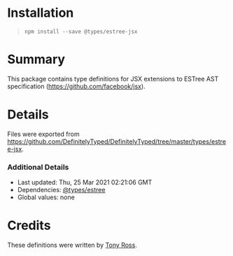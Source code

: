 # Installation
> `npm install --save @types/estree-jsx`

# Summary
This package contains type definitions for JSX extensions to ESTree AST specification (https://github.com/facebook/jsx).

# Details
Files were exported from https://github.com/DefinitelyTyped/DefinitelyTyped/tree/master/types/estree-jsx.

### Additional Details
 * Last updated: Thu, 25 Mar 2021 02:21:06 GMT
 * Dependencies: [@types/estree](https://npmjs.com/package/@types/estree)
 * Global values: none

# Credits
These definitions were written by [Tony Ross](https://github.com/antross).

